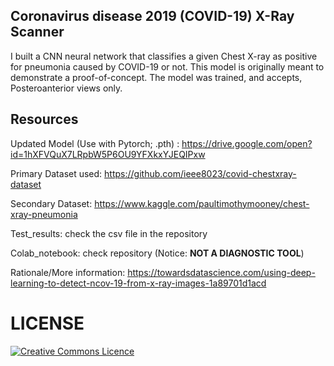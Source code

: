## Coronavirus disease 2019 (COVID-19) X-Ray Scanner 
I built a CNN neural network that classifies a given Chest X-ray as positive for pneumonia caused by COVID-19 or not. This model is originally meant to demonstrate a proof-of-concept. The model was trained, and accepts, Posteroanterior views only. 


## Resources
Updated Model (Use with Pytorch; .pth) : https://drive.google.com/open?id=1hXFVQuX7LRpbW5P6OU9YFXkxYJEQIPxw <br/>

Primary Dataset used: https://github.com/ieee8023/covid-chestxray-dataset <br/>

Secondary Dataset: https://www.kaggle.com/paultimothymooney/chest-xray-pneumonia <br/>

Test_results: check the csv file in the repository <br/>

Colab_notebook: check repository (Notice: <strong>NOT A DIAGNOSTIC TOOL</strong>) <br/>

Rationale/More information: https://towardsdatascience.com/using-deep-learning-to-detect-ncov-19-from-x-ray-images-1a89701d1acd<br/>

# LICENSE
<a rel="license" href="https://opensource.org/licenses/MIT"><img alt="Creative Commons Licence" style="border-width:0" src="https://upload.wikimedia.org/wikipedia/commons/thumb/0/0c/MIT_logo.svg/220px-MIT_logo.svg.png" /></a>
